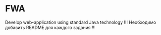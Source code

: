 # FWA
Develop web-application using standard Java technology
!!!
Необходимо добавить README для каждого задания
!!!
